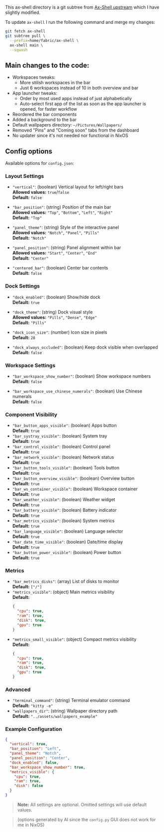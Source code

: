 This ax-shell directory is a git subtree from [Ax-Shell upstream](https://github.com/Axenide/Ax-Shell/tree/f244e77d1ce5d2340944650b569ffea280ef9233) which I have slightly modified.

To update `ax-shell` I run the following command and merge my changes:
```sh
git fetch ax-shell
git subtree pull \
  --prefix=home/fabric/ax-shell \
  ax-shell main \
  --squash
```

## Main changes to the code:
- Workspaces tweaks:
  - More stilish workspaces in the bar
  - Just 6 workspaces instead of 10 in both overview and bar
- App launcher tweaks:
  - Order by most used apps instead of just alphabetically
  - Auto-select first app of the list as soon as the app launcher is opened, for faster workflow
- Reordered the bar components
- Added a background to the bar
- Default wallpapers directory: `~/Pictures/Wallpapers/`
- Removed "Pins" and "Coming soon" tabs from the dashboard
- No updater since it's not needed nor functional in NixOS

## Config options

Available options for `config.json`:

### Layout Settings
- `"vertical"`: (boolean) Vertical layout for left/right bars  
  **Allowed values:** `true`/`false`  
  **Default:** `false`

- `"bar_position"`: (string) Position of the main bar  
  **Allowed values:** `"Top"`, `"Bottom"`, `"Left"`, `"Right"`  
  **Default:** `"Top"`

- `"panel_theme"`: (string) Style of the interactive panel  
  **Allowed values:** `"Notch"`, `"Panel"`, `"Pills"`  
  **Default:** `"Notch"`

- `"panel_position"`: (string) Panel alignment within bar  
  **Allowed values:** `"Start"`, `"Center"`, `"End"`  
  **Default:** `"Center"`

- `"centered_bar"`: (boolean) Center bar contents  
  **Default:** `false`

### Dock Settings
- `"dock_enabled"`: (boolean) Show/hide dock  
  **Default:** `true`

- `"dock_theme"`: (string) Dock visual style  
  **Allowed values:** `"Pills"`, `"Dense"`, `"Edge"`  
  **Default:** `"Pills"`

- `"dock_icon_size"`: (number) Icon size in pixels  
  **Default:** `28`

- `"dock_always_occluded"`: (boolean) Keep dock visible when overlapped  
  **Default:** `false`

### Workspace Settings
- `"bar_workspace_show_number"`: (boolean) Show workspace numbers  
  **Default:** `false`

- `"bar_workspace_use_chinese_numerals"`: (boolean) Use Chinese numerals  
  **Default:** `false`

### Component Visibility
- `"bar_button_apps_visible"`: (boolean) Apps button  
  **Default:** `true`
- `"bar_systray_visible"`: (boolean) System tray  
  **Default:** `true`
- `"bar_control_visible"`: (boolean) Control panel  
  **Default:** `true`
- `"bar_network_visible"`: (boolean) Network status  
  **Default:** `true`
- `"bar_button_tools_visible"`: (boolean) Tools button  
  **Default:** `true`
- `"bar_button_overview_visible"`: (boolean) Overview button  
  **Default:** `true`
- `"bar_ws_container_visible"`: (boolean) Workspace container  
  **Default:** `true`
- `"bar_weather_visible"`: (boolean) Weather widget  
  **Default:** `true`
- `"bar_battery_visible"`: (boolean) Battery indicator  
  **Default:** `true`
- `"bar_metrics_visible"`: (boolean) System metrics  
  **Default:** `true`
- `"bar_language_visible"`: (boolean) Language selector  
  **Default:** `true`
- `"bar_date_time_visible"`: (boolean) Date/time display  
  **Default:** `true`
- `"bar_button_power_visible"`: (boolean) Power button  
  **Default:** `true`

### Metrics
- `"bar_metrics_disks"`: (array) List of disks to monitor  
  **Default:** `["/"]`
- `"metrics_visible"`: (object) Main metrics visibility  
  **Default:** 
  ```json
  {
    "cpu": true,
    "ram": true,
    "disk": true,
    "gpu": true
  }
  ```
- `"metrics_small_visible"`: (object) Compact metrics visibility  
  **Default:** 
  ```json
  {
    "cpu": true,
    "ram": true,
    "disk": true,
    "gpu": true
  }
  ```

### Advanced
- `"terminal_command"`: (string) Terminal emulator command  
  **Default:** `"kitty -e"`
- `"wallpapers_dir"`: (string) Wallpaper directory path  
  **Default:** `"../assets/wallpapers_example"`

### Example Configuration
```json
{
  "vertical": true,
  "bar_position": "Left",
  "panel_theme": "Notch",
  "panel_position": "Center",
  "dock_enabled": false,
  "bar_workspace_show_number": true,
  "metrics_visible": {
    "cpu": true,
    "ram": true,
    "disk": false
  }
}
```

> **Note:** All settings are optional. Omitted settings will use default values.

> (options generated by AI since the `config.py` GUI does not work for me in NixOS)
